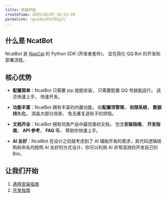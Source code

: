 ```yaml
---
title: 快速开始
createTime: 2025/02/07 15:21:39
permalink: /guide/dto79lp7/
---
```


## 什么是 NcatBot

NcatBot 是 [NapCat](https://github.com/NapNeko/NapCatQQ) 的 Python SDK (开发者套件)， 旨在简化 QQ Bot 的开发和部署流程。

## 核心优势

- **配置简单**：NcatBot 只需要 pip 就能安装， 只需要配置 QQ 号就能运行， 适合快速上手， 快速开发。
  
- **功能丰富**：NcatBot 拥有丰富的内置功能， 如**配置项管理**， **权限系统**， **数据持久化**， 涵盖大部分场景， 免去重复造轮子的烦恼。

- **文档齐全**：NcatBot 拥有同类产品中最完善的文档， 包含**安装指南**， **开发指南**， **API 参考**， **FAQ** 等， 帮助你快速上手。

- **AI 友好**：NcatBot 在设计之初就考虑到了 AI 辅助开发的需求，其代码逻辑结构和命名均按照 AI 友好的方式设计，你可以利用 AI 非常高效的开发自己的 Bot。

## 让我们开始

1. [通用安装指南](./3.%20安装教程/1%20通用安装指南.md)
2. [开发指南](3.%20开发指南.md)
